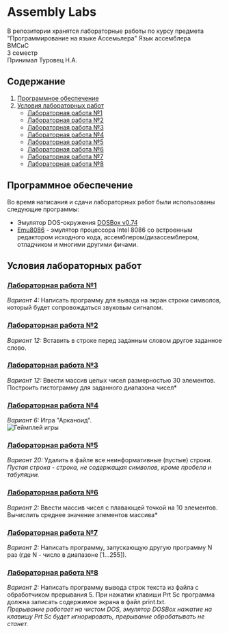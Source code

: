 # Assembly Labs
В репозитории хранятся лабораторные работы по курсу предмета "Программирование на языке Ассемьлера"
Язык ассемблера  
ВМСиС  
3 семестр   
Принимал Туровец Н.А. 

## Содержание
1. [Программное обеспечение](#Прогрммное-обеспечение)
2. [Условия лабораторных работ](#Условия-лабораторных-работ)
    + [Лабораторная работа №1](#Лабораторная-работа-1)
    + [Лабораторная работа №2](#Лабораторная-работа-2)
    + [Лабораторная работа №3](#Лабораторная-работа-3)
    + [Лабораторная работа №4](#Лабораторная-работа-4)
    + [Лабораторная работа №5](#Лабораторная-работа-5)
    + [Лабораторная работа №6](#Лабораторная-работа-6)
    + [Лабораторная работа №7](#Лабораторная-работа-7)
    + [Лабораторная работа №8](#Лабораторная-работа-8)

## Программное обеспечение
Во время написания и сдачи лабораторных работ были использованы следующие программы:
* Эмулятор DOS-окружения [DOSBox v0.74](https://www.dosbox.com)
* [Emu8086](http://www.emu8086.com) - эмулятор процессора Intel 8086 со встроенным редактором исходного кода, ассемблером/дизассемблером, отладчиком и многими другими фичами.

## Условия лабораторных работ
### [Лабораторная работа №1](https://github.com/OlegTx2OB/BSUIR-labs/tree/main/term3/assembly/lab1)
*Вариант 4:* Написать программу для вывода на экран строки символов, который будет сопровождаться звуковым сигналом. 

### [Лабораторная работа №2](https://github.com/OlegTx2OB/BSUIR-labs/tree/main/term3/assembly/lab2)
*Вариант 12:* Вставить в строке перед заданным словом другое заданное слово. 

### [Лабораторная работа №3](https://github.com/OlegTx2OB/BSUIR-labs/tree/main/term3/assembly/lab3)
*Вариант 12:* Ввести массив целых чисел размерностью 30 элементов. Построить гистограмму для заданного диапазона чисел* 

### [Лабораторная работа №4](https://github.com/OlegTx2OB/BSUIR-labs/tree/main/term3/assembly/lab4)
*Вариант 6:* Игра "Арканоид".  
![Геймплей игры](https://pp.userapi.com/c850016/v850016203/49aa3/TOakEHklY8w.jpg)  

### [Лабораторная работа №5](https://github.com/OlegTx2OB/BSUIR-labs/tree/main/term3/assembly/lab5)
*Вариант 20:* Удалить в файле все неинформативные (пустые) строки.  
*Пустая строка - строка, не содержащая символов, кроме пробела и табуляции.*

### [Лабораторная работа №6](https://github.com/OlegTx2OB/BSUIR-labs/tree/main/term3/assembly/lab6)
*Вариант 2:* Ввести массив чисел с плавающей точкой на 10 элементов. Вычислить среднее значение элементов массива*

### [Лабораторная работа №7](https://github.com/OlegTx2OB/BSUIR-labs/tree/main/term3/assembly/lab7)
*Вариант 2:* Написать программу, запускающую другую программу N раз (где N - число в диапазоне [1...255]).  

### [Лабораторная работа №8](https://github.com/OlegTx2OB/BSUIR-labs/tree/main/term3/assembly/lab8)
*Вариант 2:* Написать программу вывода строк текста из файла с обработчиком прерывания 5. При нажатии клавиши Prt Sc программа должна записать содержимое экрана в файл print.txt.  
*Прерывание работает на чистом DOS, эмулятор DOSBox нажатие на клавишу Prt Sc будет игнорировать, прерывание обрабатывать не станет.*

